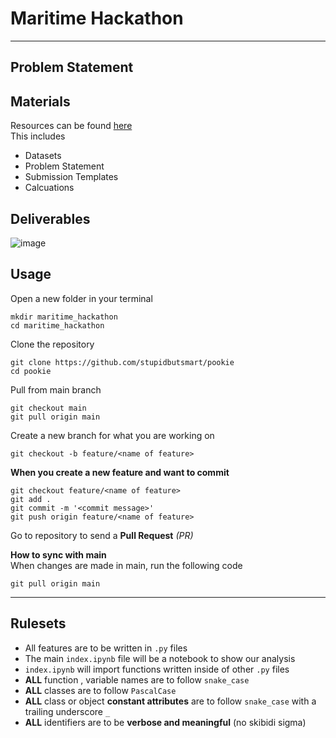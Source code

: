 # Maritime Hackathon
---

## Problem Statement

## Materials
Resources can be found [here](https://drive.google.com/drive/folders/1GKeUc8fePjdsgbLL_b1kMOvCzC8RhITZ)  
This includes
  - Datasets
  - Problem Statement
  - Submission Templates
  - Calcuations

## Deliverables
![image](https://github.com/user-attachments/assets/dbc4e165-3a31-472d-9706-e02b3ed83399)


## Usage
Open a new folder in your terminal
```pwsh
mkdir maritime_hackathon
cd maritime_hackathon
```

Clone the repository
```pwsh
git clone https://github.com/stupidbutsmart/pookie
cd pookie
```

Pull from main branch
```pwsh
git checkout main
git pull origin main
```

Create a new branch for what you are working on
```pwsh
git checkout -b feature/<name of feature>
```

**When you create a new feature and want to commit**
```pwsh
git checkout feature/<name of feature>
git add .
git commit -m '<commit message>'
git push origin feature/<name of feature>
```

Go to repository to send a **Pull Request** _(PR)_

**How to sync with main**  
When changes are made in main, run the following code
```pwsh
git pull origin main
```

---

## Rulesets
- All features are to be written in `.py` files
- The main `index.ipynb` file will be a notebook to show our analysis
- `index.ipynb` will import functions written inside of other `.py` files
- **ALL** function , variable names are to follow `snake_case`
- **ALL** classes are to follow `PascalCase`
- **ALL** class or object **constant attributes** are to follow `snake_case` with a trailing underscore `_`
- **ALL** identifiers are to be **verbose and meaningful** (no skibidi sigma)
